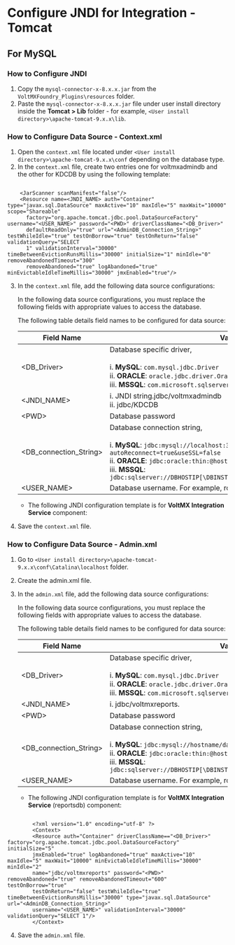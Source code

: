                               

Configure JNDI for Integration - Tomcat
=======================================

For MySQL
---------

### How to Configure JNDI

1.  Copy the `mysql-connector-x-8.x.x.jar` from the `VoltMXFoundry_Plugins\resources` folder.
2.  Paste the `mysql-connector-x-8.x.x.jar` file under user install directory inside the **Tomcat > Lib** folder - for example, `<User install directory>\apache-tomcat-9.x.x\lib`.

### How to Configure Data Source - Context.xml

1.  Open the `context.xml` file located under `<User install directory>\apache-tomcat-9.x.x\conf` depending on the database type.
2.  In the `context.xml` file, create two entries one for voltmxadmindb and the other for KDCDB by using the following template:
    
```

    <JarScanner scanManifest="false"/>  
    <Resource name=<JNDI_NAME> auth="Container" type="javax.sql.DataSource" maxActive="10" maxIdle="5" maxWait="10000" scope="Shareable"
      factory="org.apache.tomcat.jdbc.pool.DataSourceFactory" username="<USER_NAME>" password="<PWD>" driverClassName="<DB_Driver>"
      defaultReadOnly="true" url="<AdminDB_Connection_String>" testWhileIdle="true" testOnBorrow="true" testOnReturn="false" validationQuery="SELECT
      1" validationInterval="30000" timeBetweenEvictionRunsMillis="30000" initialSize="1" minIdle="0" removeAbandonedTimeout="300"
      removeAbandoned="true" logAbandoned="true" minEvictableIdleTimeMillis="30000" jmxEnabled="true"/>
```

3.  In the `context.xml` file, add the following data source configurations:
    
    In the following data source configurations, you must replace the following fields with appropriate values to access the database.
    
    The following table details field names to be configured for data source:
    
    | Field Name | Value |
    | --- | --- |
    | \<DB\_Driver\> | Database specific driver,<br><br>i.    **MySQL**: `com.mysql.jdbc.Driver`<br>ii.    **ORACLE**: `oracle.jdbc.driver.OracleDriver`<br>iii.    **MSSQL**: `com.microsoft.sqlserver.jdbc.SQLServerDriver` |
    | \<JNDI\_NAME\> | i.    JNDI string.jdbc/voltmxadmindb<br>ii.    jdbc/KDCDB |
    | \<PWD\> | Database password |
    | \<DB\_connection\_String\> | Database connection string, <br><br>i.    **MySQL**: `jdbc:mysql://localhost:3306/databaseName?autoReconnect=true&useSSL=false`<br>ii.    **ORACLE**: `jdbc:oracle:thin:@hostname:port Number:databaseName`<br>iii.    **MSSQL**: `jdbc:sqlserver://DBHOSTIP[\DBINSTANCENAME]:PORT;databasename=DBNAME` |
    | \<USER\_NAME\> | Database username. For example, root |
    
    *   The following JNDI configuration template is for **VoltMX Integration Service** component:
4.  Save the `context.xml` file.

### How to Configure Data Source - Admin.xml

1.  Go to `<User install directory>\apache-tomcat-9.x.x\conf\Catalina\localhost` folder.
2.  Create the admin.xml file.
3.  In the `admin.xml` file, add the following data source configurations:
    
    In the following data source configurations, you must replace the following fields with appropriate values to access the database.
    
    The following table details field names to be configured for data source:
    
    | Field Name | Value |
    | --- | --- |
    | \<DB\_Driver\> | Database specific driver,<br><br>i.    **MySQL**: `com.mysql.jdbc.Driver`<br>ii.    **ORACLE**: `oracle.jdbc.driver.OracleDriver`<br>iii.    **MSSQL**: `com.microsoft.sqlserver.jdbc.SQLServerDriver` |
    | \<JNDI\_NAME\> | i.    jdbc/voltmxreports. |
    | \<PWD\> | Database password |
    | \<DB\_connection\_String\> | Database connection string, <br><br>i.    **MySQL**: `jdbc:mysql://hostname/databaseName`<br>ii.    **ORACLE**: `jdbc:oracle:thin:@hostname:port Number:databaseName`<br>iii.    **MSSQL**: `jdbc:sqlserver://DBHOSTIP[\DBINSTANCENAME]:PORT;databasename=DBNAME` |
    | \<USER\_NAME\> | Database username. For example, root |
    
    *   The following JNDI configuration template is for **VoltMX Integration Service** (reportsdb) component:
    
```

        <?xml version="1.0" encoding="utf-8" ?>  
        <Context>  
        <Resource auth="Container" driverClassName=="<DB_Driver>" factory="org.apache.tomcat.jdbc.pool.DataSourceFactory" initialSize="5"
        jmxEnabled="true" logAbandoned="true" maxActive="10" maxIdle="5" maxWait="10000" minEvictableIdleTimeMillis="30000" minIdle="2"
        name="jdbc/voltmxreports" password="<PWD>" removeAbandoned="true" removeAbandonedTimeout="600" testOnBorrow="true"
        testOnReturn="false" testWhileIdle="true" timeBetweenEvictionRunsMillis="30000" type="javax.sql.DataSource" url="<AdminDB_Connection_String>"
        username="<USER_NAME>" validationInterval="30000" validationQuery="SELECT 1"/>  
        </Context>
```
        
4.  Save the `admin.xml` file.
